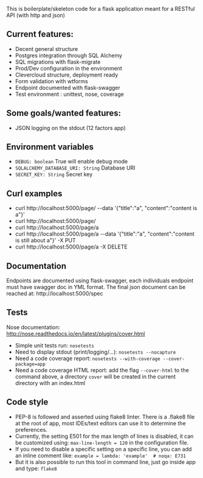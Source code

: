 This is boilerplate/skeleton code for a flask application meant for a RESTful API (with http and json)

## Current features:

 * Decent general structure
 * Postgres integration through SQL Alchemy
 * SQL migrations with flask-migrate
 * Prod/Dev configuration in the environment
 * Clevercloud structure, deployment ready
 * Form validation with wtforms
 * Endpoint documented with flask-swagger
 * Test environment : unittest, nose, coverage

## Some goals/wanted features:

 * JSON logging on the stdout (12 factors app)

## Environment variables

 * `DEBUG: boolean` True will enable debug mode
 * `SQLALCHEMY_DATABASE_URI: String` Database URI
 * `SECRET_KEY: String` Secret key

## Curl examples

 * curl http://localhost:5000/page/ --data '{"title":"a", "content":"content is a"}'
 * curl http://localhost:5000/page/
 * curl http://localhost:5000/page/a
 * curl http://localhost:5000/page/a --data '{"title":"a", "content":"content is still about a"}' -X PUT
 * curl http://localhost:5000/page/a -X DELETE

## Documentation

Endpoints are documented using flask-swagger, each individuals endpoint must have swagger doc in YML format. The final json document can be reached at: http://localhost:5000/spec

## Tests

 Nose documentation: http://nose.readthedocs.io/en/latest/plugins/cover.html

 * Simple unit tests run: `nosetests`
 * Need to display stdout (print/logging/...): `nosetests --nocapture`
 * Need a code coverage report: `nosetests --with-coverage --cover-package=app`
 * Need a code coverage HTML report: add the flag `--cover-html` to the command above, a directory `cover` will be created in the current directory with an index.html

## Code style

 * PEP-8 is followed and asserted using flake8 linter. There is a .flake8 file at the root of app, most IDEs/text editors can use it to determine the preferences.
 * Currently, the setting E501 for the max length of lines is disabled, it can be customized using: `max-line-length = 120` in the configuration file.
 * If you need to disable a specific setting on a specific line, you can add an inline comment like: `example = lambda: 'example'  # noqa: E731`
 * But it is also possible to run this tool in command line, just go inside app and type: `flake8`
